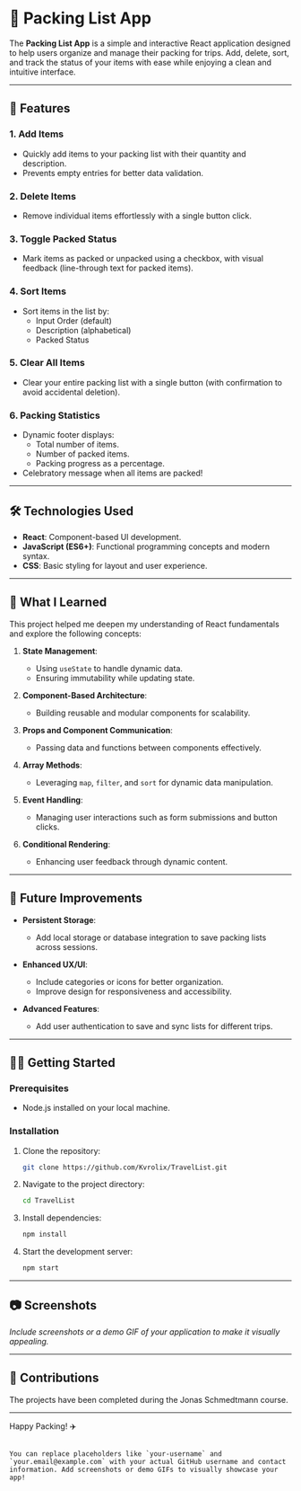 # 🧳 Packing List App

The **Packing List App** is a simple and interactive React application designed to help users organize and manage their packing for trips. Add, delete, sort, and track the status of your items with ease while enjoying a clean and intuitive interface.

---

## 🚀 Features

### **1. Add Items**
- Quickly add items to your packing list with their quantity and description.
- Prevents empty entries for better data validation.

### **2. Delete Items**
- Remove individual items effortlessly with a single button click.

### **3. Toggle Packed Status**
- Mark items as packed or unpacked using a checkbox, with visual feedback (line-through text for packed items).

### **4. Sort Items**
- Sort items in the list by:
  - Input Order (default)
  - Description (alphabetical)
  - Packed Status

### **5. Clear All Items**
- Clear your entire packing list with a single button (with confirmation to avoid accidental deletion).

### **6. Packing Statistics**
- Dynamic footer displays:
  - Total number of items.
  - Number of packed items.
  - Packing progress as a percentage.
- Celebratory message when all items are packed!

---

## 🛠️ Technologies Used

- **React**: Component-based UI development.
- **JavaScript (ES6+)**: Functional programming concepts and modern syntax.
- **CSS**: Basic styling for layout and user experience.

---


## 📖 What I Learned

This project helped me deepen my understanding of React fundamentals and explore the following concepts:

1. **State Management**:
   - Using `useState` to handle dynamic data.
   - Ensuring immutability while updating state.

2. **Component-Based Architecture**:
   - Building reusable and modular components for scalability.

3. **Props and Component Communication**:
   - Passing data and functions between components effectively.

4. **Array Methods**:
   - Leveraging `map`, `filter`, and `sort` for dynamic data manipulation.

5. **Event Handling**:
   - Managing user interactions such as form submissions and button clicks.

6. **Conditional Rendering**:
   - Enhancing user feedback through dynamic content.

---

## 🌟 Future Improvements

- **Persistent Storage**:
  - Add local storage or database integration to save packing lists across sessions.
  
- **Enhanced UX/UI**:
  - Include categories or icons for better organization.
  - Improve design for responsiveness and accessibility.

- **Advanced Features**:
  - Add user authentication to save and sync lists for different trips.

---

## 🧑‍💻 Getting Started

### Prerequisites
- Node.js installed on your local machine.

### Installation
1. Clone the repository:
   ```bash
   git clone https://github.com/Kvrolix/TravelList.git
   ```
2. Navigate to the project directory:
   ```bash
   cd TravelList
   ```
3. Install dependencies:
   ```bash
   npm install
   ```
4. Start the development server:
   ```bash
   npm start
   ```

---

## 📷 Screenshots
*Include screenshots or a demo GIF of your application to make it visually appealing.*

---

## 🤝 Contributions
The projects have been completed during the Jonas Schmedtmann course. 

---


Happy Packing! ✈️
```

You can replace placeholders like `your-username` and `your.email@example.com` with your actual GitHub username and contact information. Add screenshots or demo GIFs to visually showcase your app!
